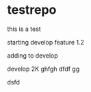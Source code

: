 # testrepo

this is a test

starting develop
feature 1.2

adding to develop


develop 2K
ghfgh
dfdf
gg

dsfd
